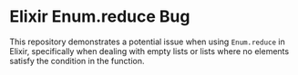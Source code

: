 # Elixir Enum.reduce Bug

This repository demonstrates a potential issue when using `Enum.reduce` in Elixir, specifically when dealing with empty lists or lists where no elements satisfy the condition in the function.